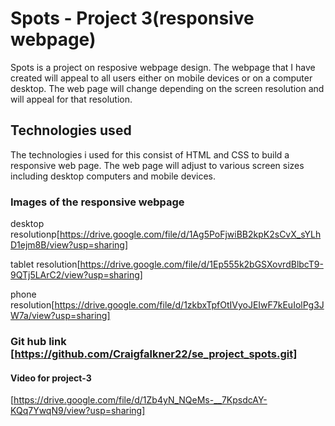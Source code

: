 # Spots - Project 3(responsive webpage)

Spots is a project on resposive webpage design. The webpage that I have created will appeal to all users either on mobile devices or on a computer desktop. The web page will change depending on the screen resolution and will appeal for that resolution.

## Technologies used

The technologies i used for this consist of HTML and CSS to build a responsive web page. The web page will adjust to various screen sizes including desktop computers and mobile devices. 


### Images of the responsive webpage

desktop resolutionp[https://drive.google.com/file/d/1Ag5PoFjwiBB2kpK2sCvX_sYLhD1ejm8B/view?usp=sharing]

tablet resolution[https://drive.google.com/file/d/1Ep555k2bGSXovrdBlbcT9-9QTj5LArC2/view?usp=sharing]

phone resolution[https://drive.google.com/file/d/1zkbxTpfOtIVyoJEIwF7kEuIolPg3JW7a/view?usp=sharing]

### Git hub link [https://github.com/Craigfalkner22/se_project_spots.git]


#### Video for project-3
[https://drive.google.com/file/d/1Zb4yN_NQeMs-__7KpsdcAY-KQq7YwqN9/view?usp=sharing]
